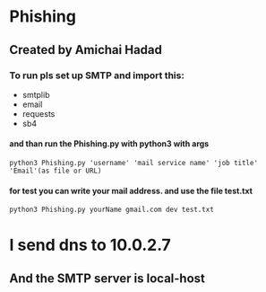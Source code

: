 # Phishing
## Created by Amichai Hadad 
### To run pls set up SMTP and import this:
* smtplib
* email
* requests
* sb4
#### and than run the Phishing.py with python3 with args
```terminal
python3 Phishing.py 'username' 'mail service name' 'job title' 'Email'(as file or URL)
```
#### for test you can write your mail address. and use the file test.txt
```exaple:
python3 Phishing.py yourName gmail.com dev test.txt
```
# I send dns to 10.0.2.7
## And the SMTP server is local-host 
